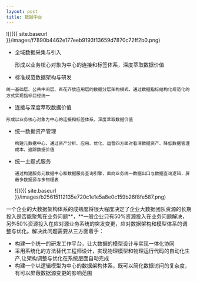 ```yaml
---
layout: post
title: 数据中台
---
```


![]({{ site.baseurl }}/images/f7890b4462e177eeb9193f13659d7870c72ff2b0.png)

- 全域数据采集与引入

    形成以业务核心对象为中心的连接和标签体系，深度萃取数据价值

- 标准规范数据架构与研发

```
统一基础层、公共中间层、百花齐放应用层的数据分层架构模式，通过数据指标结构化规范化的方式实现指标口径统一
```

- 连接与深度萃取数据价值

```
形成以业务核心对象为中心的连接和标签体系，深度萃取数据价值
```

- 统一数据资产管理

  ```
  构建元数据中心，通过资产分析、应用、优化、运营四方面对看清数据资产、降低数据管理成本、追踪数据价值
  ```

- 统一主题式服务

  ```
  通过构建服务元数据中心和数据服务查询引擎，面向业务统一数据出口与数据查询逻辑，屏蔽多数据源与多物理表
  ```

  ![]({{ site.baseurl }}/images/b25615112135e720c1e1e5a8e0c159b26f8fe587.png)

一个企业的大数据架构体系的成熟度将很大程度决定了企业大数据团队资源的长期投入是否能聚焦在业务问题**，**一般企业只有50%资源投入在业务问题解决，另外50%资源投入在应对源业务系统的突发变更，应对数据架构和模型体系的调整与优化。解决此问题需要从三方面着手：

- 构建一个统一的研发工作平台，让大数据的模型设计与实现一体化协同
- 采用系统化的方法替代工程师设计，实现物理模型和物理运行代码的自动化生产,让架构调整与优化在系统层面自动完成
- 构建一个以逻辑模型为中心的数据架构体系，既可以简化数据访问的复杂度，有可以屏蔽数据源变更的影响范围